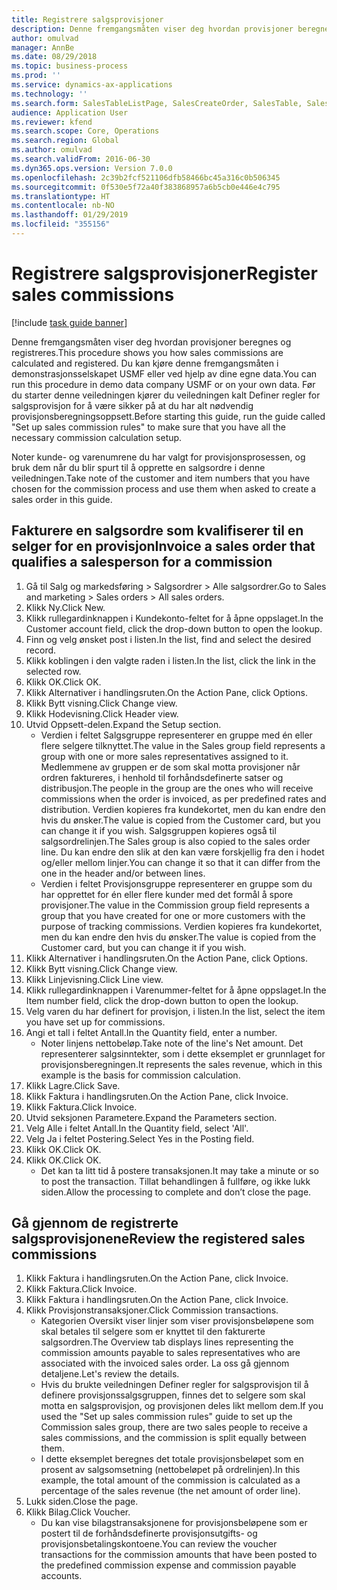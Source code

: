 ```yaml
---
title: Registrere salgsprovisjoner
description: Denne fremgangsmåten viser deg hvordan provisjoner beregnes og registreres.
author: omulvad
manager: AnnBe
ms.date: 08/29/2018
ms.topic: business-process
ms.prod: ''
ms.service: dynamics-ax-applications
ms.technology: ''
ms.search.form: SalesTableListPage, SalesCreateOrder, SalesTable, SalesEditLines,  CustInvoiceJournal, CommissionTrans, LedgerTransVoucher
audience: Application User
ms.reviewer: kfend
ms.search.scope: Core, Operations
ms.search.region: Global
ms.author: omulvad
ms.search.validFrom: 2016-06-30
ms.dyn365.ops.version: Version 7.0.0
ms.openlocfilehash: 2c39b2fcf521106dfb58466bc45a316c0b506345
ms.sourcegitcommit: 0f530e5f72a40f383868957a6b5cb0e446e4c795
ms.translationtype: HT
ms.contentlocale: nb-NO
ms.lasthandoff: 01/29/2019
ms.locfileid: "355156"
---
```

# <a name="register-sales-commissions"></a><span data-ttu-id="0b5df-103">Registrere salgsprovisjoner</span><span class="sxs-lookup"><span data-stu-id="0b5df-103">Register sales commissions</span></span>

[!include [task guide banner](../../includes/task-guide-banner.md)]

<span data-ttu-id="0b5df-104">Denne fremgangsmåten viser deg hvordan provisjoner beregnes og registreres.</span><span class="sxs-lookup"><span data-stu-id="0b5df-104">This procedure shows you how sales commissions are calculated and registered.</span></span> <span data-ttu-id="0b5df-105">Du kan kjøre denne fremgangsmåten i demonstrasjonsselskapet USMF eller ved hjelp av dine egne data.</span><span class="sxs-lookup"><span data-stu-id="0b5df-105">You can run this procedure in demo data company USMF or on your own data.</span></span> <span data-ttu-id="0b5df-106">Før du starter denne veiledningen kjører du veiledningen kalt Definer regler for salgsprovisjon for å være sikker på at du har alt nødvendig provisjonsberegningsoppsett.</span><span class="sxs-lookup"><span data-stu-id="0b5df-106">Before starting this guide, run the guide called "Set up sales commission rules" to make sure that you have all the necessary commission calculation setup.</span></span>

<span data-ttu-id="0b5df-107">Noter kunde- og varenumrene du har valgt for provisjonsprosessen, og bruk dem når du blir spurt til å opprette en salgsordre i denne veiledningen.</span><span class="sxs-lookup"><span data-stu-id="0b5df-107">Take note of the customer and item numbers that you have chosen for the commission process and use them when asked to create a sales order in this guide.</span></span>


## <a name="invoice-a-sales-order-that-qualifies-a-salesperson-for-a-commission"></a><span data-ttu-id="0b5df-108">Fakturere en salgsordre som kvalifiserer til en selger for en provisjon</span><span class="sxs-lookup"><span data-stu-id="0b5df-108">Invoice a sales order that qualifies a salesperson for a commission</span></span>
1. <span data-ttu-id="0b5df-109">Gå til Salg og markedsføring > Salgsordrer > Alle salgsordrer.</span><span class="sxs-lookup"><span data-stu-id="0b5df-109">Go to Sales and marketing > Sales orders > All sales orders.</span></span>
2. <span data-ttu-id="0b5df-110">Klikk Ny.</span><span class="sxs-lookup"><span data-stu-id="0b5df-110">Click New.</span></span>
3. <span data-ttu-id="0b5df-111">Klikk rullegardinknappen i Kundekonto-feltet for å åpne oppslaget.</span><span class="sxs-lookup"><span data-stu-id="0b5df-111">In the Customer account field, click the drop-down button to open the lookup.</span></span>
4. <span data-ttu-id="0b5df-112">Finn og velg ønsket post i listen.</span><span class="sxs-lookup"><span data-stu-id="0b5df-112">In the list, find and select the desired record.</span></span>
5. <span data-ttu-id="0b5df-113">Klikk koblingen i den valgte raden i listen.</span><span class="sxs-lookup"><span data-stu-id="0b5df-113">In the list, click the link in the selected row.</span></span>
6. <span data-ttu-id="0b5df-114">Klikk OK.</span><span class="sxs-lookup"><span data-stu-id="0b5df-114">Click OK.</span></span>
7. <span data-ttu-id="0b5df-115">Klikk Alternativer i handlingsruten.</span><span class="sxs-lookup"><span data-stu-id="0b5df-115">On the Action Pane, click Options.</span></span>
8. <span data-ttu-id="0b5df-116">Klikk Bytt visning.</span><span class="sxs-lookup"><span data-stu-id="0b5df-116">Click Change view.</span></span>
9. <span data-ttu-id="0b5df-117">Klikk Hodevisning.</span><span class="sxs-lookup"><span data-stu-id="0b5df-117">Click Header view.</span></span>
10. <span data-ttu-id="0b5df-118">Utvid Oppsett-delen.</span><span class="sxs-lookup"><span data-stu-id="0b5df-118">Expand the Setup section.</span></span>
    * <span data-ttu-id="0b5df-119">Verdien i feltet Salgsgruppe representerer en gruppe med én eller flere selgere tilknyttet.</span><span class="sxs-lookup"><span data-stu-id="0b5df-119">The value in the Sales group field represents a group with one or more sales representatives assigned to it.</span></span> <span data-ttu-id="0b5df-120">Medlemmene av gruppen er de som skal motta provisjoner når ordren faktureres, i henhold til forhåndsdefinerte satser og distribusjon.</span><span class="sxs-lookup"><span data-stu-id="0b5df-120">The people in the group are the ones who will receive commissions when the order is invoiced, as per predefined rates and distribution.</span></span>   <span data-ttu-id="0b5df-121">Verdien kopieres fra kundekortet, men du kan endre den hvis du ønsker.</span><span class="sxs-lookup"><span data-stu-id="0b5df-121">The value is copied from the Customer card, but you can change it if you wish.</span></span>  <span data-ttu-id="0b5df-122">Salgsgruppen kopieres også til salgsordrelinjen.</span><span class="sxs-lookup"><span data-stu-id="0b5df-122">The Sales group is also copied to the sales order line.</span></span> <span data-ttu-id="0b5df-123">Du kan endre den slik at den kan være forskjellig fra den i hodet og/eller mellom linjer.</span><span class="sxs-lookup"><span data-stu-id="0b5df-123">You can change it so that it can differ from the one in the header and/or between lines.</span></span>  
    * <span data-ttu-id="0b5df-124">Verdien i feltet Provisjonsgruppe representerer en gruppe som du har opprettet for én eller flere kunder med det formål å spore provisjoner.</span><span class="sxs-lookup"><span data-stu-id="0b5df-124">The value in the Commission group field represents a group that you have created for one or more customers with the purpose of tracking commissions.</span></span>   <span data-ttu-id="0b5df-125">Verdien kopieres fra kundekortet, men du kan endre den hvis du ønsker.</span><span class="sxs-lookup"><span data-stu-id="0b5df-125">The value is copied from the Customer card, but you can change it if you wish.</span></span>   
11. <span data-ttu-id="0b5df-126">Klikk Alternativer i handlingsruten.</span><span class="sxs-lookup"><span data-stu-id="0b5df-126">On the Action Pane, click Options.</span></span>
12. <span data-ttu-id="0b5df-127">Klikk Bytt visning.</span><span class="sxs-lookup"><span data-stu-id="0b5df-127">Click Change view.</span></span>
13. <span data-ttu-id="0b5df-128">Klikk Linjevisning.</span><span class="sxs-lookup"><span data-stu-id="0b5df-128">Click Line view.</span></span>
14. <span data-ttu-id="0b5df-129">Klikk rullegardinknappen i Varenummer-feltet for å åpne oppslaget.</span><span class="sxs-lookup"><span data-stu-id="0b5df-129">In the Item number field, click the drop-down button to open the lookup.</span></span>
15. <span data-ttu-id="0b5df-130">Velg varen du har definert for provisjon, i listen.</span><span class="sxs-lookup"><span data-stu-id="0b5df-130">In the list, select the item you have set up for commissions.</span></span> 
16. <span data-ttu-id="0b5df-131">Angi et tall i feltet Antall.</span><span class="sxs-lookup"><span data-stu-id="0b5df-131">In the Quantity field, enter a number.</span></span>
    * <span data-ttu-id="0b5df-132">Noter linjens nettobeløp.</span><span class="sxs-lookup"><span data-stu-id="0b5df-132">Take note of the line's Net amount.</span></span> <span data-ttu-id="0b5df-133">Det representerer salgsinntekter, som i dette eksemplet er grunnlaget for provisjonsberegningen.</span><span class="sxs-lookup"><span data-stu-id="0b5df-133">It represents the sales revenue, which in this example is the basis for commission calculation.</span></span>  
17. <span data-ttu-id="0b5df-134">Klikk Lagre.</span><span class="sxs-lookup"><span data-stu-id="0b5df-134">Click Save.</span></span>
18. <span data-ttu-id="0b5df-135">Klikk Faktura i handlingsruten.</span><span class="sxs-lookup"><span data-stu-id="0b5df-135">On the Action Pane, click Invoice.</span></span>
19. <span data-ttu-id="0b5df-136">Klikk Faktura.</span><span class="sxs-lookup"><span data-stu-id="0b5df-136">Click Invoice.</span></span>
20. <span data-ttu-id="0b5df-137">Utvid seksjonen Parametere.</span><span class="sxs-lookup"><span data-stu-id="0b5df-137">Expand the Parameters section.</span></span>
21. <span data-ttu-id="0b5df-138">Velg Alle i feltet Antall.</span><span class="sxs-lookup"><span data-stu-id="0b5df-138">In the Quantity field, select 'All'.</span></span>
22. <span data-ttu-id="0b5df-139">Velg Ja i feltet Postering.</span><span class="sxs-lookup"><span data-stu-id="0b5df-139">Select Yes in the Posting field.</span></span>
23. <span data-ttu-id="0b5df-140">Klikk OK.</span><span class="sxs-lookup"><span data-stu-id="0b5df-140">Click OK.</span></span>
24. <span data-ttu-id="0b5df-141">Klikk OK.</span><span class="sxs-lookup"><span data-stu-id="0b5df-141">Click OK.</span></span>
    * <span data-ttu-id="0b5df-142">Det kan ta litt tid å postere transaksjonen.</span><span class="sxs-lookup"><span data-stu-id="0b5df-142">It may take a minute or so to post the transaction.</span></span> <span data-ttu-id="0b5df-143">Tillat behandlingen å fullføre, og ikke lukk siden.</span><span class="sxs-lookup"><span data-stu-id="0b5df-143">Allow the processing to complete and don’t close the page.</span></span>  

## <a name="review-the-registered-sales-commissions"></a><span data-ttu-id="0b5df-144">Gå gjennom de registrerte salgsprovisjonene</span><span class="sxs-lookup"><span data-stu-id="0b5df-144">Review the registered sales commissions</span></span>
1. <span data-ttu-id="0b5df-145">Klikk Faktura i handlingsruten.</span><span class="sxs-lookup"><span data-stu-id="0b5df-145">On the Action Pane, click Invoice.</span></span>
2. <span data-ttu-id="0b5df-146">Klikk Faktura.</span><span class="sxs-lookup"><span data-stu-id="0b5df-146">Click Invoice.</span></span>
3. <span data-ttu-id="0b5df-147">Klikk Faktura i handlingsruten.</span><span class="sxs-lookup"><span data-stu-id="0b5df-147">On the Action Pane, click Invoice.</span></span>
4. <span data-ttu-id="0b5df-148">Klikk Provisjonstransaksjoner.</span><span class="sxs-lookup"><span data-stu-id="0b5df-148">Click Commission transactions.</span></span>
    * <span data-ttu-id="0b5df-149">Kategorien Oversikt viser linjer som viser provisjonsbeløpene som skal betales til selgere som er knyttet til den fakturerte salgsordren.</span><span class="sxs-lookup"><span data-stu-id="0b5df-149">The Overview tab displays lines representing the commission amounts payable to sales representatives who are associated with the invoiced sales order.</span></span> <span data-ttu-id="0b5df-150">La oss gå gjennom detaljene.</span><span class="sxs-lookup"><span data-stu-id="0b5df-150">Let's review the details.</span></span>     
    * <span data-ttu-id="0b5df-151">Hvis du brukte veiledningen Definer regler for salgsprovisjon til å definere provisjonssalgsgruppen, finnes det to selgere som skal motta en salgsprovisjon, og provisjonen deles likt mellom dem.</span><span class="sxs-lookup"><span data-stu-id="0b5df-151">If you used the "Set up sales commission rules" guide to set up the Commission sales group, there are two sales people to receive a sales commissions, and the commission is split equally between them.</span></span>  
    * <span data-ttu-id="0b5df-152">I dette eksemplet beregnes det totale provisjonsbeløpet som en prosent av salgsomsetning (nettobeløpet på ordrelinjen).</span><span class="sxs-lookup"><span data-stu-id="0b5df-152">In this example, the total amount of the commission is calculated as a percentage of the sales revenue (the net amount of order line).</span></span>   
5. <span data-ttu-id="0b5df-153">Lukk siden.</span><span class="sxs-lookup"><span data-stu-id="0b5df-153">Close the page.</span></span>
6. <span data-ttu-id="0b5df-154">Klikk Bilag.</span><span class="sxs-lookup"><span data-stu-id="0b5df-154">Click Voucher.</span></span>
    * <span data-ttu-id="0b5df-155">Du kan vise bilagstransaksjonene for provisjonsbeløpene som er postert til de forhåndsdefinerte provisjonsutgifts- og provisjonsbetalingskontoene.</span><span class="sxs-lookup"><span data-stu-id="0b5df-155">You can review the voucher transactions for the commission amounts that have been posted to the predefined commission expense and commission payable accounts.</span></span>  

